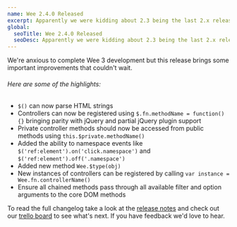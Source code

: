 ```yaml
---
name: Wee 2.4.0 Released
excerpt: Apparently we were kidding about 2.3 being the last 2.x release. There were a few loose ends and improvements we just couldn't wait to complete before Wee 3 is released.
global:
  seoTitle: Wee 2.4.0 Released
  seoDesc: Apparently we were kidding about 2.3 being the last 2.x release. This is the final minor release before Wee 3, seriously.
---
```


We're anxious to complete Wee 3 development but this release brings some important improvements that couldn't wait.

###### Here are some of the highlights:

* `$()` can now parse HTML strings
* Controllers can now be registered using `$.fn.methodName = function() {}` bringing parity with jQuery and partial jQuery plugin support
* Private controller methods should now be accessed from public methods using `this.$private.methodName()`
* Added the ability to namespace events like `$('ref:element').on('click.namespace')` and `$('ref:element').off('.namespace')`
* Added new method `Wee.$type(obj)`
* New instances of controllers can be registered by calling `var instance = Wee.fn.controllerName()`
* Ensure all chained methods pass through all available filter and option arguments to the core DOM methods

To read the full changelog take a look at the [release notes](https://github.com/weepower/wee/releases/tag/2.4.0) and check out our [trello board](https://trello.com/b/7KbnQra9/wee) to see what's next. If you have feedback we'd love to hear.